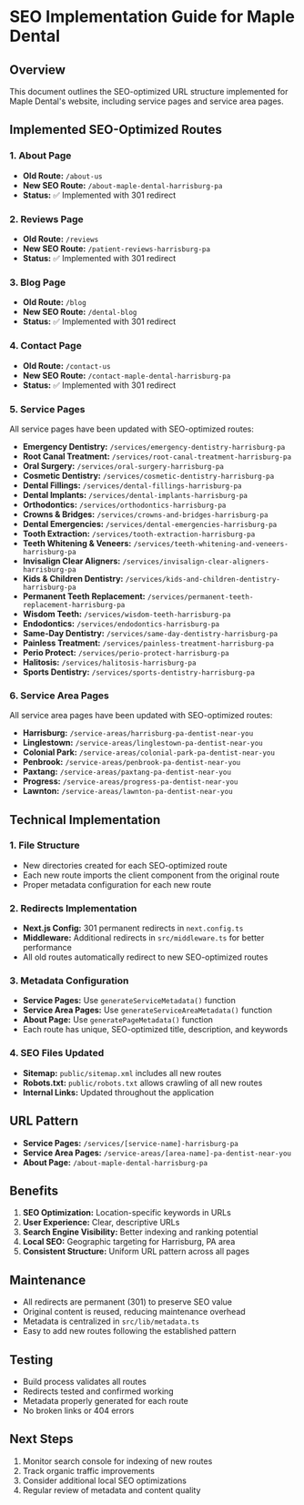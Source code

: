 # SEO Implementation Guide for Maple Dental

## Overview

This document outlines the SEO-optimized URL structure implemented for Maple Dental's website, including service pages and service area pages.

## Implemented SEO-Optimized Routes

### 1. About Page

- **Old Route:** `/about-us`
- **New SEO Route:** `/about-maple-dental-harrisburg-pa`
- **Status:** ✅ Implemented with 301 redirect

### 2. Reviews Page

- **Old Route:** `/reviews`
- **New SEO Route:** `/patient-reviews-harrisburg-pa`
- **Status:** ✅ Implemented with 301 redirect

### 3. Blog Page

- **Old Route:** `/blog`
- **New SEO Route:** `/dental-blog`
- **Status:** ✅ Implemented with 301 redirect

### 4. Contact Page

- **Old Route:** `/contact-us`
- **New SEO Route:** `/contact-maple-dental-harrisburg-pa`
- **Status:** ✅ Implemented with 301 redirect

### 5. Service Pages

All service pages have been updated with SEO-optimized routes:

- **Emergency Dentistry:** `/services/emergency-dentistry-harrisburg-pa`
- **Root Canal Treatment:** `/services/root-canal-treatment-harrisburg-pa`
- **Oral Surgery:** `/services/oral-surgery-harrisburg-pa`
- **Cosmetic Dentistry:** `/services/cosmetic-dentistry-harrisburg-pa`
- **Dental Fillings:** `/services/dental-fillings-harrisburg-pa`
- **Dental Implants:** `/services/dental-implants-harrisburg-pa`
- **Orthodontics:** `/services/orthodontics-harrisburg-pa`
- **Crowns & Bridges:** `/services/crowns-and-bridges-harrisburg-pa`
- **Dental Emergencies:** `/services/dental-emergencies-harrisburg-pa`
- **Tooth Extraction:** `/services/tooth-extraction-harrisburg-pa`
- **Teeth Whitening & Veneers:** `/services/teeth-whitening-and-veneers-harrisburg-pa`
- **Invisalign Clear Aligners:** `/services/invisalign-clear-aligners-harrisburg-pa`
- **Kids & Children Dentistry:** `/services/kids-and-children-dentistry-harrisburg-pa`
- **Permanent Teeth Replacement:** `/services/permanent-teeth-replacement-harrisburg-pa`
- **Wisdom Teeth:** `/services/wisdom-teeth-harrisburg-pa`
- **Endodontics:** `/services/endodontics-harrisburg-pa`
- **Same-Day Dentistry:** `/services/same-day-dentistry-harrisburg-pa`
- **Painless Treatment:** `/services/painless-treatment-harrisburg-pa`
- **Perio Protect:** `/services/perio-protect-harrisburg-pa`
- **Halitosis:** `/services/halitosis-harrisburg-pa`
- **Sports Dentistry:** `/services/sports-dentistry-harrisburg-pa`

### 6. Service Area Pages

All service area pages have been updated with SEO-optimized routes:

- **Harrisburg:** `/service-areas/harrisburg-pa-dentist-near-you`
- **Linglestown:** `/service-areas/linglestown-pa-dentist-near-you`
- **Colonial Park:** `/service-areas/colonial-park-pa-dentist-near-you`
- **Penbrook:** `/service-areas/penbrook-pa-dentist-near-you`
- **Paxtang:** `/service-areas/paxtang-pa-dentist-near-you`
- **Progress:** `/service-areas/progress-pa-dentist-near-you`
- **Lawnton:** `/service-areas/lawnton-pa-dentist-near-you`

## Technical Implementation

### 1. File Structure

- New directories created for each SEO-optimized route
- Each new route imports the client component from the original route
- Proper metadata configuration for each new route

### 2. Redirects Implementation

- **Next.js Config:** 301 permanent redirects in `next.config.ts`
- **Middleware:** Additional redirects in `src/middleware.ts` for better performance
- All old routes automatically redirect to new SEO-optimized routes

### 3. Metadata Configuration

- **Service Pages:** Use `generateServiceMetadata()` function
- **Service Area Pages:** Use `generateServiceAreaMetadata()` function
- **About Page:** Use `generatePageMetadata()` function
- Each route has unique, SEO-optimized title, description, and keywords

### 4. SEO Files Updated

- **Sitemap:** `public/sitemap.xml` includes all new routes
- **Robots.txt:** `public/robots.txt` allows crawling of all new routes
- **Internal Links:** Updated throughout the application

## URL Pattern

- **Service Pages:** `/services/[service-name]-harrisburg-pa`
- **Service Area Pages:** `/service-areas/[area-name]-pa-dentist-near-you`
- **About Page:** `/about-maple-dental-harrisburg-pa`

## Benefits

1. **SEO Optimization:** Location-specific keywords in URLs
2. **User Experience:** Clear, descriptive URLs
3. **Search Engine Visibility:** Better indexing and ranking potential
4. **Local SEO:** Geographic targeting for Harrisburg, PA area
5. **Consistent Structure:** Uniform URL pattern across all pages

## Maintenance

- All redirects are permanent (301) to preserve SEO value
- Original content is reused, reducing maintenance overhead
- Metadata is centralized in `src/lib/metadata.ts`
- Easy to add new routes following the established pattern

## Testing

- Build process validates all routes
- Redirects tested and confirmed working
- Metadata properly generated for each route
- No broken links or 404 errors

## Next Steps

1. Monitor search console for indexing of new routes
2. Track organic traffic improvements
3. Consider additional local SEO optimizations
4. Regular review of metadata and content quality
